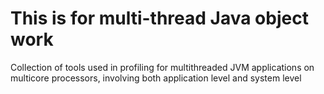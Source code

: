 # This is for multi-thread Java object work
Collection of tools used in profiling for multithreaded JVM applications on multicore processors, involving both application level and system level